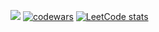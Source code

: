 ![](https://komarev.com/ghpvc/?username=vadimsteshkin)
[![codewars](https://www.codewars.com/users/username/badges/small)](https://www.codewars.com/users/vadimsteshkin) 
[![LeetCode stats](https://leetcode-stats-six.vercel.app/api?username=vsteshkin2004&theme=dark)](https://github.com/KnlnKS/leetcode-stats)
